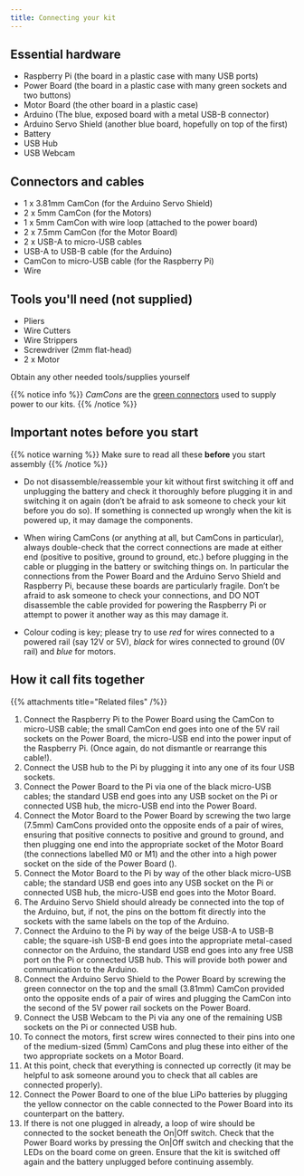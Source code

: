 ```yaml
---
title: Connecting your kit
---
```


## Essential hardware
- Raspberry Pi (the board in a plastic case with many USB ports)
- Power Board (the board in a plastic case with many green sockets and two buttons)
- Motor Board (the other board in a plastic case)
- Arduino (The blue, exposed board with a metal USB-B connector)
- Arduino Servo Shield (another blue board, hopefully on top of the first)
- Battery
- USB Hub
- USB Webcam

## Connectors and cables
- 1 x 3.81mm CamCon (for the Arduino Servo Shield)
- 2 x 5mm CamCon (for the Motors)
- 1 x 5mm CamCon with wire loop (attached to the power board)
- 2 x 7.5mm CamCon (for the Motor Board)
- 2 x USB-A to micro-USB cables
- USB-A to USB-B cable (for the Arduino)
- CamCon to micro-USB cable (for the Raspberry Pi)
- Wire

## Tools you'll need (not supplied)
- Pliers
- Wire Cutters
- Wire Strippers
- Screwdriver (2mm flat-head)
- 2 x Motor

Obtain any other needed tools/supplies yourself

{{% notice info %}}
_CamCons_ are the [green connectors](../kit-assembly.files/camcons.png) used to supply power to our kits.
{{% /notice %}}

## Important notes before you start
{{% notice warning %}}
Make sure to read all these **before** you start assembly
{{% /notice %}}

- Do not disassemble/reassemble your kit without first switching it off and unplugging the battery and check it thoroughly before plugging it in and switching it on again (don’t be afraid to ask someone to check your kit before you do so). If something is connected up wrongly when the kit is powered up, it may damage the components.

- When wiring CamCons (or anything at all, but CamCons in particular), always double-check that the correct connections are made at either end (positive to positive, ground to ground, etc.) before plugging in the cable or plugging in the battery or switching things on. In particular the connections from the Power Board and the Arduino Servo Shield and Raspberry Pi, because these boards are particularly fragile. Don’t be afraid to ask someone to check your connections, and DO NOT disassemble the cable provided for powering the Raspberry Pi or attempt to power it another way as this may damage it.

- Colour coding is key; please try to use _red_ for wires connected to a powered rail (say 12V or 5V), _black_ for wires connected to ground (0V rail) and _blue_ for motors.

## How it call fits together

{{% attachments title="Related files" /%}}

1. Connect the Raspberry Pi to the Power Board using the CamCon to micro-USB cable; the small CamCon end goes into one of the 5V rail sockets on the Power Board, the micro-USB end into the power input of the Raspberry Pi. (Once again, do not dismantle or rearrange this cable!).
2. Connect the USB hub to the Pi by plugging it into any one of its four USB sockets.
3. Connect the Power Board to the Pi via one of the black micro-USB cables; the standard USB end goes into any USB socket on the Pi or connected USB hub, the micro-USB end into the Power Board.
4. Connect the Motor Board to the Power Board by screwing the two large (7.5mm) CamCons provided onto the opposite ends of a pair of wires, ensuring that positive connects to positive and ground to ground, and then plugging one end into the appropriate socket of the Motor Board (the connections labelled M0 or M1) and the other into a high power socket on the side of the Power Board ().
5. Connect the Motor Board to the Pi by way of the other black micro-USB cable; the standard USB end goes into any USB socket on the Pi or connected USB hub, the micro-USB end goes into the Motor Board.
6. The Arduino Servo Shield should already be connected into the top of the Arduino, but, if not, the pins on the bottom fit directly into the sockets with the same labels on the top of the Arduino.
7. Connect the Arduino to the Pi by way of the beige USB-A to USB-B cable; the square-ish USB-B end goes into the appropriate metal-cased connector on the Arduino, the standard USB end goes into any free USB port on the Pi or connected USB hub. This will provide both power and communication to the Arduino.
8. Connect the Arduino Servo Shield to the Power Board by screwing the green connector on the top and the small (3.81mm) CamCon provided onto the opposite ends of a pair of wires and plugging the CamCon into the second of the 5V power rail sockets on the Power Board.
9. Connect the USB Webcam to the Pi via any one of the remaining USB sockets on the Pi or connected USB hub.
10. To connect the motors, first screw wires connected to their pins into one of the medium-sized (5mm) CamCons and plug these into either of the two appropriate sockets on a Motor Board.
11. At this point, check that everything is connected up correctly (it may be helpful to ask someone around you to check that all cables are connected properly).
12. Connect the Power Board to one of the blue LiPo batteries by plugging the yellow connector on the cable connected to the Power Board into its counterpart on the battery.
13. If there is not one plugged in already, a loop of wire should be connected to the socket beneath the On|Off switch. Check that the Power Board works by pressing the On|Off switch and checking that the LEDs on the board come on green. Ensure that the kit is switched off again and the battery unplugged before continuing assembly.
